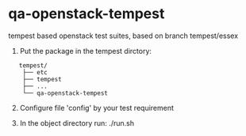 qa-openstack-tempest
====================

tempest based openstack test suites, based on branch tempest/essex

1. Put the package in the tempest dirctory:
```
   tempest/
    ├── etc
    ├── tempest
    ├── ...
    └── qa-openstack-tempest
```

2. Configure file 'config' by your test requirement

3. In the object directory run: ./run.sh

